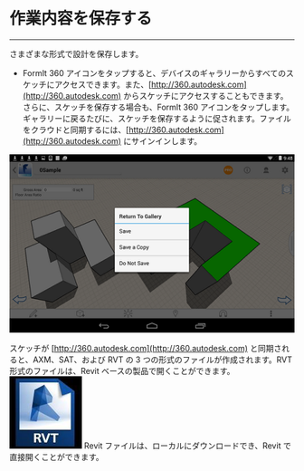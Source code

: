 

# 作業内容を保存する

---

さまざまな形式で設計を保存します。

* FormIt 360 アイコンをタップすると、デバイスのギャラリーからすべてのスケッチにアクセスできます。また、[http://360.autodesk.com](http://360.autodesk.com) からスケッチにアクセスすることもできます。 さらに、スケッチを保存する場合も、FormIt 360 アイコンをタップします。ギャラリーに戻るたびに、スケッチを保存するように促されます。ファイルをクラウドと同期するには、[http://360.autodesk.com](http://360.autodesk.com) にサインインします。

![](Images/GUID-87DA3B6E-82C2-4609-9603-5D8B4C5E1C7C-low.png)

スケッチが [http://360.autodesk.com](http://360.autodesk.com) と同期されると、AXM、SAT、および RVT の 3 つの形式のファイルが作成されます。RVT 形式のファイルは、Revit ベースの製品で開くことができます。 ![](Images/GUID-77322109-D293-4D4B-8291-3E3014A9FFE6-low.jpg) Revit ファイルは、ローカルにダウンロードでき、Revit で直接開くことができます。


